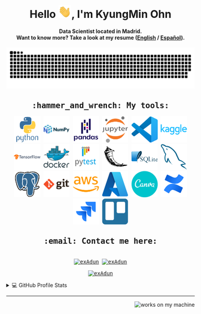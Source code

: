 <div align="center">
<h1 align="center">Hello <img width="35" src="https://github.com/exAdun/exAdun/blob/main/resources/img/wave.gif">, I'm KyungMin Ohn</h1>
<h4 align="center">Data Scientist located in Madrid. <br> Want to know more? Take a look at my resume (<a href="https://github.com/exAdun/exAdun/blob/main/resources/CV/KMO-CV_EN.pdf" target="_blank">English</a> / <a href="https://github.com/exAdun/exAdun/blob/main/resources/CV/KMO-CV_ES.pdf" target="_blank">Español</a>).</h4>
</div>

<div align="center">
  <img  src="https://github.com/exAdun/exAdun/blob/main/resources/img/grid-snake.svg"
       alt="snake" /></a>
</div>

<div>
  <samp>
    <h2 align="center">:hammer_and_wrench: My tools: </h2>
    <p align="center">
  <img src="https://github.com/devicons/devicon/blob/master/icons/python/python-original-wordmark.svg" title="Python" alt="Python" width="70" height="70"/>
  <img src="https://github.com/devicons/devicon/blob/master/icons/numpy/numpy-original-wordmark.svg" title="Numpy" alt="Numpy" width="70" height="70"/>
  <img src="https://github.com/devicons/devicon/blob/master/icons/pandas/pandas-original-wordmark.svg" title="Pandas" alt="Pandas" width="70" height="70"/>
  <img src="https://github.com/devicons/devicon/blob/master/icons/jupyter/jupyter-original-wordmark.svg" title="Jupyter" alt="Jupyter" width="70" height="70"/>
  <img src="https://github.com/devicons/devicon/blob/master/icons/vscode/vscode-original.svg" title="VSCode" alt="VSCode" width="70" height="70"/>  
  <img src="https://github.com/devicons/devicon/blob/master/icons/kaggle/kaggle-original-wordmark.svg" title="Kaggle" alt="Kaggle" width="70" height="70"/>
  <img src="https://github.com/devicons/devicon/blob/master/icons/tensorflow/tensorflow-original-wordmark.svg" title="TensorFlow" alt="TensorFlow" width="70" height="70"/>
  <img src="https://github.com/devicons/devicon/blob/master/icons/docker/docker-original-wordmark.svg" title="Docker" alt="Docker" width="70" height="70"/>
  <img src="https://github.com/devicons/devicon/blob/master/icons/pytest/pytest-original-wordmark.svg" title="Pytest" alt="Pytest" width="70" height="70"/>
  <img src="https://github.com/devicons/devicon/blob/master/icons/flask/flask-original.svg" title="Flask" alt="Flask" width="70" height="70"/>
  <img src="https://github.com/devicons/devicon/blob/master/icons/sqlite/sqlite-original-wordmark.svg" title="SQLite" alt="SQLite" width="70" height="70"/>
  <img src="https://github.com/devicons/devicon/blob/master/icons/mysql/mysql-original.svg" title="MySQL" alt="MySQL" width="70" height="70"/>  
  <img src="https://github.com/devicons/devicon/blob/master/icons/postgresql/postgresql-original.svg" title="Postgre" alt="Postgre" width="70" height="70"/>  
  <img src="https://github.com/devicons/devicon/blob/master/icons/git/git-original-wordmark.svg" title="Git" alt="Git" width="70" height="70"/>
  <img src="https://github.com/devicons/devicon/blob/master/icons/amazonwebservices/amazonwebservices-plain-wordmark.svg" title="AWS" alt="AWS" width="70" height="70"/>
  <img src="https://github.com/devicons/devicon/blob/master/icons/azure/azure-original.svg" title="Azure" alt="Azure" width="70" height="70"/>
  <img src="https://github.com/devicons/devicon/blob/master/icons/canva/canva-original.svg" title="Canva" alt="Canva" width="70" height="70"/>
  <img src="https://github.com/devicons/devicon/blob/master/icons/confluence/confluence-original.svg" title="Confluence" alt="Confluence" width="70" height="70"/>
  <img src="https://github.com/devicons/devicon/blob/master/icons/jira/jira-original.svg" title="Jira" alt="Jira" width="70" height="70"/>
  <img src="https://github.com/devicons/devicon/blob/master/icons/trello/trello-plain.svg" title="Trello" alt="Trello" width="70" height="70"/>  
    </p>
  </samp>
</div>

<div>
  <samp>
    <h2 align="center"> :email: Contact me here:</h2>
    <p align="center">
      <br/>
      <a href="https://www.linkedin.com/in/ohnkyungmin/" target="blank"><img align="center"
         src="https://img.shields.io/badge/linkedin-%231DA1F2.svg?style=for-the-badge&logo=linkedin&logoColor=white"
         alt="exAdun" height="30"/></a>
      <a href="mailto:ohnkyungmin@gmail.com" target="blank"><img align="center"
         src="https://img.shields.io/badge/gmail-EA4335.svg?style=for-the-badge&logo=gmail&logoColor=white"
         alt="exAdun" height="30"/></a>
    </p>
    <p align="center">
      <a href="https://instagram.com/exAdun" target="blank"><img align="center"
         src="https://img.shields.io/badge/instagram-%23E4405F.svg?style=for-the-badge&logo=Instagram&logoColor=white"
         alt="exAdun" height="30"/></a>
      <br>
    </p>
  </samp>
</div>

<details> 
  <summary>💻 GitHub Profile Stats</summary>
  <div>
  <samp>
    <h2 align="center"> Github stats </h2>
      <br/>
    <details open>
  <summary><h3>Languages</h3></summary>
            <p align="center">
        <a href="https://github.com/exAdun/">
          <img src="https://github-readme-stats.vercel.app/api/top-langs/?username=exAdun&langs_count=6&theme=gruvbox&layout=compact&hide_border=true"
          alt="exAdun :: overall Top Langs " /></a>
      </p>
        <p align="center">
          <a href="https://github.com/exAdun/">
          <img width="45%" src="https://github-profile-summary-cards.vercel.app/api/cards/repos-per-language?username=exAdun&theme=gruvbox&layout=compact&hide_border=true"
          alt="exAdun :: Top Langs by repo" />
          <img width="45%" src="https://github-profile-summary-cards.vercel.app/api/cards/most-commit-language?username=exAdun&theme=gruvbox&layout=compact&hide_border=true"
          alt="exAdun :: Top Langs by commit" />
          </a>
        </p>
</details>
    <details open>
  <summary><h3>stasistic</h3></summary>
        <p align="center">
          <a href="https://github.com/exAdun/">
          <img width="49.5%" src="https://github-readme-stats.vercel.app/api?username=exAdun&show_icons=true&theme=gruvbox&hide_border=true" />
          <img width="49.5%" src="https://github-readme-streak-stats.herokuapp.com/?user=exAdun&theme=gruvbox&hide_border=true" />
          </a>
       </p>
     <br>
  </samp>
  </div>
</details>

----
<div>
  <a href="github.com/exAdun"><img align="right"
    src="https://forthebadge.com/images/badges/works-on-my-machine.svg" height="30"
    alt="works on my machine" /></a>
</div>
